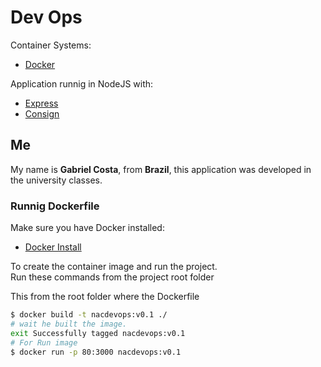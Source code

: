 # Dev Ops

Container Systems:
- [Docker](https://www.docker.com/)

Application runnig in NodeJS with:
- [Express](http://expressjs.com/)
- [Consign](https://www.npmjs.com/package/consign)

## Me
My name is **Gabriel Costa**, from **Brazil**, this application was developed in the university classes.    

### Runnig Dockerfile
Make sure you have Docker installed:
- [Docker Install](https://docs.docker.com/engine/installation/)

To create the container image and run the project.  
Run these commands from the project root folder

This from the root folder where the Dockerfile  
```sh
$ docker build -t nacdevops:v0.1 ./
# wait he built the image.
exit Successfully tagged nacdevops:v0.1
# For Run image
$ docker run -p 80:3000 nacdevops:v0.1
```
